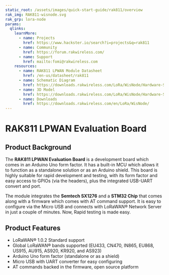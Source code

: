 ```yaml
---
static_root: /assets/images/quick-start-guide/rak811/overview
rak_img: RAK811-wisnode.svg
rak_grp: lora-node
params:
  qlinks:
    learnMore:
      - name: Projects
        href: https://www.hackster.io/search?i=projects&q=rak811
      - name: Community
        href: https://forum.rakwireless.com/
      - name: Support
        href: mailto:fomi@rakwireless.com
    resources:
      - name: RAK811 LPWAN Module Datasheet
        href: /en-us/datasheet/rak811
      - name: Schematic Diagram
        href: https://downloads.rakwireless.com/LoRa/WisNode/Hardware-Specification/WisNode-LoRa_Schematic.pdf
      - name: 3D Model
        href: https://downloads.rakwireless.com/LoRa/WisNode/Hardware-Specification/RAK811-3D-File.zip
      - name: Downloads
        href: https://downloads.rakwireless.com/en/LoRa/WisNode/
---
```


# RAK811 LPWAN Evaluation Board

<rk-img
  :src="`${$frontmatter.static_root}/o5qqux3jaeyiiuosw0qi.jpg`"
  width="75%"
  figure-number="1"
  caption="RAK811 LPWAN Evaluation Board"
/>

## Product Background

The **RAK811 LPWAN Evaluation Board** is a development board which comes in an Arduino Uno form factor. It has a built-in MCU which allows it to function as a standalone solution or as an Arduino shield. This board is highly suitable for rapid development and testing, with its form factor and easy access to GPIOs (via the headers), plus the integrated USB-UART convert and port.

The module integrates the **Semtech SX1276** and a **STM32 Chip** that comes along with a firmware which comes with AT command support. It is easy to configure via the Micro USB and connects with LoRaWAN® Network Server in just a couple of minutes. Now, Rapid testing is made easy.

<rk-btn
  src="quick-start-guide.html"
  label="Set up Your RAK811 LPWAN Evaluation Board"
/>

<rk-quick-links :params="$frontmatter.params.qlinks" />

## Product Features

- LoRaWAN® 1.0.2 Standard support
- Global LoRaWAN® bands supported (EU433, CN470, IN865, EU868, US915, AU915, AS920, KR920, and AS923)
- Arduino Uno form factor (standalone or as a shield)
- Micro USB with UART converter for easy configuring
- AT commands backed in the firmware, open source platform
